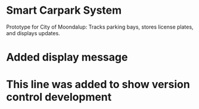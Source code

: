 # Smart Carpark System

Prototype for City of Moondalup: Tracks parking bays, stores license plates, and displays updates.
# Added display message
# This line was added to show version control development
